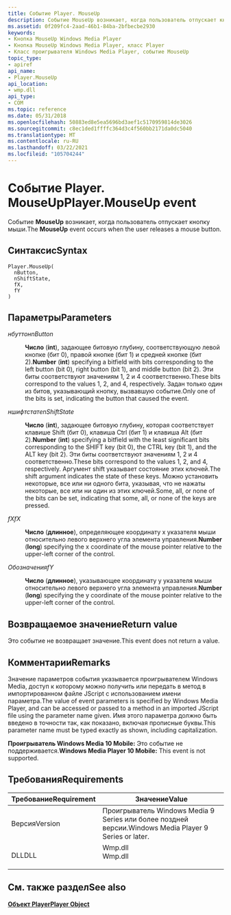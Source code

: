 ```yaml
---
title: Событие Player. MouseUp
description: Событие MouseUp возникает, когда пользователь отпускает кнопку мыши. | Событие Player. MouseUp
ms.assetid: 0f209fc4-2aad-46b1-84ba-2bfbecbe2930
keywords:
- Кнопка MouseUp Windows Media Player
- Кнопка MouseUp Windows Media Player, класс Player
- Класс проигрывателя Windows Media Player, событие MouseUp
topic_type:
- apiref
api_name:
- Player.MouseUp
api_location:
- wmp.dll
api_type:
- COM
ms.topic: reference
ms.date: 05/31/2018
ms.openlocfilehash: 50883ed8e5ea5696bd3aef1c5170959814de3026
ms.sourcegitcommit: c8ec1ded1ffffc364d3c4f560bb2171da0dc5040
ms.translationtype: MT
ms.contentlocale: ru-RU
ms.lasthandoff: 03/22/2021
ms.locfileid: "105704244"
---
```

# <a name="playermouseup-event"></a><span data-ttu-id="75221-107">Событие Player. MouseUp</span><span class="sxs-lookup"><span data-stu-id="75221-107">Player.MouseUp event</span></span>

<span data-ttu-id="75221-108">Событие **MouseUp** возникает, когда пользователь отпускает кнопку мыши.</span><span class="sxs-lookup"><span data-stu-id="75221-108">The **MouseUp** event occurs when the user releases a mouse button.</span></span>

## <a name="syntax"></a><span data-ttu-id="75221-109">Синтаксис</span><span class="sxs-lookup"><span data-stu-id="75221-109">Syntax</span></span>


```JScript
Player.MouseUp(
  nButton,
  nShiftState,
  fX,
  fY
)
```



## <a name="parameters"></a><span data-ttu-id="75221-110">Параметры</span><span class="sxs-lookup"><span data-stu-id="75221-110">Parameters</span></span>

<dl> <dt>

<span data-ttu-id="75221-111">*нбуттон*</span><span class="sxs-lookup"><span data-stu-id="75221-111">*nButton*</span></span> 
</dt> <dd>

<span data-ttu-id="75221-112">**Число** (**int**), задающее битовую глубину, соответствующую левой кнопке (бит 0), правой кнопке (бит 1) и средней кнопке (бит 2).</span><span class="sxs-lookup"><span data-stu-id="75221-112">**Number** (**int**) specifying a bitfield with bits corresponding to the left button (bit 0), right button (bit 1), and middle button (bit 2).</span></span> <span data-ttu-id="75221-113">Эти биты соответствуют значениям 1, 2 и 4 соответственно.</span><span class="sxs-lookup"><span data-stu-id="75221-113">These bits correspond to the values 1, 2, and 4, respectively.</span></span> <span data-ttu-id="75221-114">Задан только один из битов, указывающий кнопку, вызвавшую событие.</span><span class="sxs-lookup"><span data-stu-id="75221-114">Only one of the bits is set, indicating the button that caused the event.</span></span>

</dd> <dt>

<span data-ttu-id="75221-115">*ншифтстате*</span><span class="sxs-lookup"><span data-stu-id="75221-115">*nShiftState*</span></span> 
</dt> <dd>

<span data-ttu-id="75221-116">**Число** (**int**), задающее битовую глубину, которая соответствует клавише Shift (бит 0), клавиша Ctrl (бит 1) и клавиша Alt (бит 2).</span><span class="sxs-lookup"><span data-stu-id="75221-116">**Number** (**int**) specifying a bitfield with the least significant bits corresponding to the SHIFT key (bit 0), the CTRL key (bit 1), and the ALT key (bit 2).</span></span> <span data-ttu-id="75221-117">Эти биты соответствуют значениям 1, 2 и 4 соответственно.</span><span class="sxs-lookup"><span data-stu-id="75221-117">These bits correspond to the values 1, 2, and 4, respectively.</span></span> <span data-ttu-id="75221-118">Аргумент shift указывает состояние этих ключей.</span><span class="sxs-lookup"><span data-stu-id="75221-118">The shift argument indicates the state of these keys.</span></span> <span data-ttu-id="75221-119">Можно установить некоторые, все или ни одного бита, указывая, что не нажаты некоторые, все или ни один из этих ключей.</span><span class="sxs-lookup"><span data-stu-id="75221-119">Some, all, or none of the bits can be set, indicating that some, all, or none of the keys are pressed.</span></span>

</dd> <dt>

<span data-ttu-id="75221-120">*fX*</span><span class="sxs-lookup"><span data-stu-id="75221-120">*fX*</span></span> 
</dt> <dd>

<span data-ttu-id="75221-121">**Число** (**длинное**), определяющее координату x указателя мыши относительно левого верхнего угла элемента управления.</span><span class="sxs-lookup"><span data-stu-id="75221-121">**Number** (**long**) specifying the x coordinate of the mouse pointer relative to the upper-left corner of the control.</span></span>

</dd> <dt>

<span data-ttu-id="75221-122">*Обозначения*</span><span class="sxs-lookup"><span data-stu-id="75221-122">*fY*</span></span> 
</dt> <dd>

<span data-ttu-id="75221-123">**Число** (**длинное**), указывающее координату y указателя мыши относительно левого верхнего угла элемента управления.</span><span class="sxs-lookup"><span data-stu-id="75221-123">**Number** (**long**) specifying the y coordinate of the mouse pointer relative to the upper-left corner of the control.</span></span>

</dd> </dl>

## <a name="return-value"></a><span data-ttu-id="75221-124">Возвращаемое значение</span><span class="sxs-lookup"><span data-stu-id="75221-124">Return value</span></span>

<span data-ttu-id="75221-125">Это событие не возвращает значение.</span><span class="sxs-lookup"><span data-stu-id="75221-125">This event does not return a value.</span></span>

## <a name="remarks"></a><span data-ttu-id="75221-126">Комментарии</span><span class="sxs-lookup"><span data-stu-id="75221-126">Remarks</span></span>

<span data-ttu-id="75221-127">Значение параметров события указывается проигрывателем Windows Media, доступ к которому можно получить или передать в метод в импортированном файле JScript с использованием имени параметра.</span><span class="sxs-lookup"><span data-stu-id="75221-127">The value of event parameters is specified by Windows Media Player, and can be accessed or passed to a method in an imported JScript file using the parameter name given.</span></span> <span data-ttu-id="75221-128">Имя этого параметра должно быть введено в точности так, как показано, включая прописные буквы.</span><span class="sxs-lookup"><span data-stu-id="75221-128">This parameter name must be typed exactly as shown, including capitalization.</span></span>

<span data-ttu-id="75221-129">**Проигрыватель Windows Media 10 Mobile:** Это событие не поддерживается.</span><span class="sxs-lookup"><span data-stu-id="75221-129">**Windows Media Player 10 Mobile:** This event is not supported.</span></span>

## <a name="requirements"></a><span data-ttu-id="75221-130">Требования</span><span class="sxs-lookup"><span data-stu-id="75221-130">Requirements</span></span>



| <span data-ttu-id="75221-131">Требование</span><span class="sxs-lookup"><span data-stu-id="75221-131">Requirement</span></span> | <span data-ttu-id="75221-132">Значение</span><span class="sxs-lookup"><span data-stu-id="75221-132">Value</span></span> |
|--------------------|------------------------------------------------------------------------------------|
| <span data-ttu-id="75221-133">Версия</span><span class="sxs-lookup"><span data-stu-id="75221-133">Version</span></span><br/> | <span data-ttu-id="75221-134">Проигрыватель Windows Media 9 Series или более поздней версии.</span><span class="sxs-lookup"><span data-stu-id="75221-134">Windows Media Player 9 Series or later.</span></span><br/>                                 |
| <span data-ttu-id="75221-135">DLL</span><span class="sxs-lookup"><span data-stu-id="75221-135">DLL</span></span><br/>     | <dl> <span data-ttu-id="75221-136"><dt>Wmp.dll</dt></span><span class="sxs-lookup"><span data-stu-id="75221-136"><dt>Wmp.dll</dt></span></span> </dl> |



## <a name="see-also"></a><span data-ttu-id="75221-137">См. также раздел</span><span class="sxs-lookup"><span data-stu-id="75221-137">See also</span></span>

<dl> <dt>

[<span data-ttu-id="75221-138">**Объект Player**</span><span class="sxs-lookup"><span data-stu-id="75221-138">**Player Object**</span></span>](player-object.md)
</dt> </dl>

 

 






